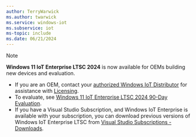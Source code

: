 ```yaml
---
author: TerryWarwick
ms.author: twarwick
ms.service: windows-iot
ms.subservice: iot
ms-topic: include
ms.date: 06/21/2024
---
```


> [!NOTE]
> **Windows 11 IoT Enterprise LTSC 2024** is now available for OEMs building new devices and evaluation.
>
> - If you are an OEM, contact your [authorized Windows IoT Distributor](c) for assistance with [Licensing](../iot-enterprise/Commercialization/Licensing.md).
> - To evaluate, see [Windows 11 IoT Enterprise LTSC 2024 90-Day Evaluation](https://aka.ms/winioteval).
> - If you have a Visual Studio Subscription, and Windows IoT Enterprise is available with your subscription, you can download previous versions of Windows IoT Enterprise LTSC from [Visual Studio Subscriptions - Downloads](https://my.visualstudio.com/Downloads?q=IoT%20Enterprise%20LTSC&pgroup=).
